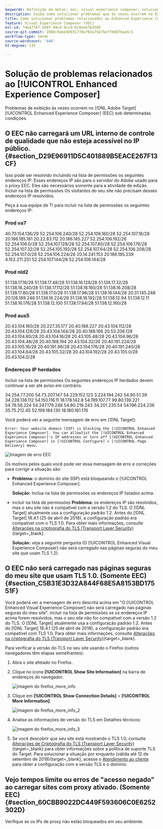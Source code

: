 ```yaml
---
keywords: Definição de metas; eec; visual experience composer; solucionar problemas do enhanced experience composer; solução de problemas
description: Saiba como solucionar problemas que às vezes ocorrem no Enhanced Experience Composer (EEC) do Adobe [!DNL Target]  sob determinadas condições.
title: Como solucionar problemas relacionados ao Enhanced Experience Composer?
feature: Visual Experience Composer (VEC)
exl-id: 7dea7707-5d9f-49c4-9ccd-618eeb7b3568
source-git-commit: 1908c9ebe94931778e792a75e75eff04076ae5c5
workflow-type: tm+mt
source-wordcount: '444'
ht-degree: 23%

---
```


# Solução de problemas relacionados ao [!UICONTROL Enhanced Experience Composer]

Problemas de exibição às vezes ocorrem no [!DNL Adobe Target] [!UICONTROL Enhanced Experience Composer] (EEC) sob determinadas condições.

## O EEC não carregará um URL interno de controle de qualidade que não esteja acessível no IP público. {#section_D29E96911D5C401889B5EACE267F13CF}

Isso pode ser resolvido incluindo na lista de permissões os seguintes endereços IP. Esses endereços IP são para o servidor do Adobe usado para o proxy EEC. Eles são necessários somente para a atividade de edição. Incluir na lista de permissões Os visitantes do seu site não precisam desses endereços IP resolvidos.

Peça à sua equipe de TI para incluir na lista de permissões os seguintes endereços IP:

### Prod va7

40.70.154.136/29
52.254.106.240/28
52.254.106.160/28
52.254.107.16/28
20.186.185.181
20.22.83.112
20.186.185.227
52.254.106.192/28
52.254.106.0/28
52.254.107.128/28
52.254.107.80/28
52.254.106.176/28
52.254.107.32/28
52.254.105.192/28
52.254.107.64/28
52.254.106.208/28
52.254.107.0/28
52.254.106.224/28
20.14.241.153
20.186.185.239
4.152.211.251
52.254.107.144/28
52.254.106.144/28

### Prod nld2

51.138.17.16/28
51.138.17.48/28
51.138.16.128/28
51.138.17.32/28
51.138.16.240/28
51.138.17.112/28
51.138.16.160/28
51.138.16.208/28
51.138.17.80/28
51.138.17.0/28
51.138.17.96/28
51.138.16.144/28
20.31.145.248
20.126.189.248
51.138.16.224/28
51.138.16.192/28
51.138.12.94
51.138.12.11
51.138.16.176/28
51.138.12.100
51.138.17.64/28
51.138.12.160/28

### Prod aus5

20.43.104.160/28
20.227.35.177
20.40.188.227
20.43.104.112/28
20.43.104.128/28
20.43.104.144/28
20.40.188.166
20.53.206.128
20.43.104.80/28
20.43.104.16/28
20.43.105.48/28
20.43.104.96/28
20.43.104.48/28
20.40.188.194
20.43.104.32/28
20.40.191.224/28
20.43.105.16/28
20.40.191.96/28
20.43.104.176/28
20.40.191.240/28
20.43.104.64/28
20.43.105.32/28
20.43.104.192/28
20.43.105.0/28
20.43.104.0/28

### Endereços IP herdados

Incluir na lista de permissões Os seguintes endereços IP herdados devem continuar a ser até aviso em contrário.

34.254.77.200
54.73.207.147
54.229.152.123
3.224.194.242
54.90.51.39
34.228.136.112
54.150.116.11
18.178.142.8
54.199.107.77
99.80.139.221
54.78.56.224
54.247.179.246
54.80.219.243
34.201.235.54
54.196.224.236
35.75.212.45
52.199.184.130
18.180.161.176

Você poderá ver a seguinte mensagem de erro em [!DNL Target]:

`Error: Your website domain (ISP) is blocking the [!UICONTROL Enhanced Experience Composer]. You can allowlist the [!UICONTROL Enhanced Experience Composer]'s IP addresses or turn off [!UICONTROL Enhanced Experience Composer] in [!UICONTROL Configure] > [!UICONTROL Page Delivery] menu.`

![Imagem de erro EEC](assets/EEC_error.png)

Os motivos pelos quais você pode ver essa mensagem de erro e correções para corrigir a situação são:

* **Problema:** o domínio do site (ISP) está bloqueando o [!UICONTROL Enhanced Experience Composer].

  **Solução:** Inclua na lista de permissões os endereços IP listados acima.

* incluir na lista de permissões **Problema:** os endereços IP são resolvidos, mas o seu site não é compatível com a versão 1.2 do TLS. O [!DNL Target] atualmente usa a configuração padrão 1.2. Antes do [!DNL Target] 18.4.1 (25 de abril de 2018), a configuração padrão era compatível com o TLS 1.0. Para obter mais informações, consulte [Alterações na criptografia do TLS (Transport Layer Security)](https://experienceleague.adobe.com/docs/target-dev/developer/implementation/tls-transport-layer-security-encryption.html){target=_blank}.

  **Solução:** veja a seguinte pergunta (O [!UICONTROL Enhanced Visual Experience Composer] não será carregado nas páginas seguras do meu site que usam TLS 1.2).

## O EEC não será carregado nas páginas seguras do meu site que usam TLS 1.0. (Somente EEC) {#section_C5B31E3D32A844F68E5A8153BD17551F}

Você poderá ver a mensagem de erro descrita acima em &quot;O [!UICONTROL Enhanced Visual Experience Composer] não será carregado nas páginas seguras do meu site&quot;. incluir na lista de permissões se os endereços IP acima forem resolvidos, mas o seu site não for compatível com a versão 1.2 do TLS. O [!DNL Target] atualmente usa a configuração padrão 1.2. Antes do [!DNL Target] 18.4.1 (25 de abril de 2018), a configuração padrão era compatível com TLS 1.0. Para obter mais informações, consulte [Alterações na criptografia do TLS (Transport Layer Security)](https://experienceleague.adobe.com/docs/target-dev/developer/implementation/tls-transport-layer-security-encryption.html){target=_blank}.

Para verificar a versão do TLS no seu site usando o Firefox (outros navegadores têm etapas semelhantes):

1. Abra o site afetado no Firefox.
1. Clique no ícone **[!UICONTROL Show Site Information]** na barra de endereços do navegador.

   ![imagem do firefox_more_info](assets/firefox_more_info.png)

1. Clique em **[!UICONTROL Show Connection Details]** > **[!UICONTROL More Information]**.

   ![imagem do firefox_more_info_2](assets/firefox_more_info_2.png)

1. Analise as informações de versão do TLS em Detalhes técnicos:

   ![imagem do firefox_more_info_3](assets/firefox_more_info_3.png)

1. Se você descobrir que seu site está mostrando o TLS 1.0, consulte [Alterações de Criptografia do TLS (Transport Layer Security)](https://experienceleague.adobe.com/docs/target-dev/developer/implementation/tls-transport-layer-security-encryption.html){target=_blank} para obter informações sobre a política de suporte TLS do Target. Para solucionar a situação por enquanto (válida até 12 de setembro de 2018){target=_blank}, acesse o [Atendimento ao cliente](/help/main/cmp-resources-and-contact-information.md#reference_ACA3391A00EF467B87930A450050077C) para obter a configuração com a versão TLS e o domínio.

## Vejo tempos limite ou erros de &quot;acesso negado&quot; ao carregar sites com proxy ativado. (Somente EEC) {#section_60CBB9022DC449F593606C0E6252302D}

Verifique se os IPs de proxy não estão bloqueados em seu ambiente.
